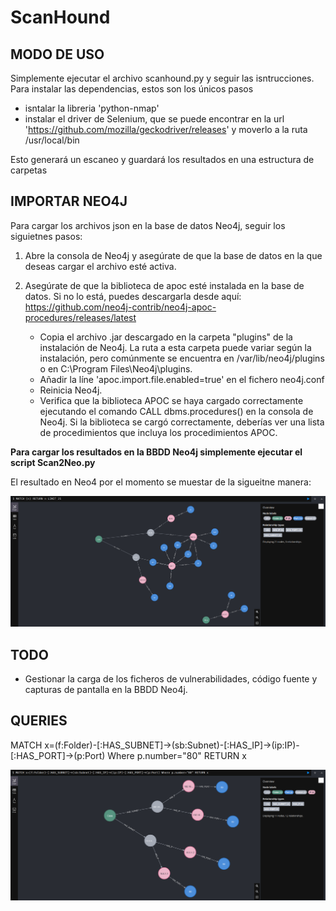 # ScanHound

## MODO DE USO

Simplemente ejecutar el archivo scanhound.py y seguir las isntrucciones. Para instalar las dependencias, estos son los únicos pasos 
- isntalar la libreria 'python-nmap'
- instalar el driver de Selenium, que se puede encontrar en la url 'https://github.com/mozilla/geckodriver/releases' y moverlo a la ruta /usr/local/bin

Esto generará un escaneo y guardará los resultados en una estructura de carpetas

## IMPORTAR NEO4J

Para cargar los archivos json en la base de datos Neo4j, seguir los siguietnes pasos:

1. Abre la consola de Neo4j y asegúrate de que la base de datos en la que deseas cargar el archivo esté activa.

2. Asegúrate de que la biblioteca de apoc esté instalada en la base de datos. Si no lo está, puedes descargarla desde aquí: https://github.com/neo4j-contrib/neo4j-apoc-procedures/releases/latest
    - Copia el archivo .jar descargado en la carpeta "plugins" de la instalación de Neo4j. La ruta a esta carpeta puede variar según la instalación, pero comúnmente se encuentra en /var/lib/neo4j/plugins o en C:\Program Files\Neo4j\plugins.
    - Añadir la líne 'apoc.import.file.enabled=true' en el fichero neo4j.conf
    - Reinicia Neo4j.
    - Verifica que la biblioteca APOC se haya cargado correctamente ejecutando el comando CALL dbms.procedures() en la consola de Neo4j. Si la biblioteca se cargó correctamente, deberías ver una lista de procedimientos que incluya los procedimientos APOC.

**Para cargar los resultados en la BBDD Neo4j simplemente ejecutar el script Scan2Neo.py**

El resultado en Neo4 por el momento se muestar de la sigueitne manera:

![Alt text](https://github.com/jor6PS/ScanHound/blob/main/images/grafo_scanhound_3.png?raw=true "Estado actual")

## TODO

- Gestionar la carga de los ficheros de vulnerabilidades, código fuente y capturas de pantalla en la BBDD Neo4j.

## QUERIES

MATCH x=(f:Folder)-[:HAS_SUBNET]->(sb:Subnet)-[:HAS_IP]->(ip:IP)-[:HAS_PORT]->(p:Port)
Where p.number="80"
RETURN x

![Alt text](https://github.com/jor6PS/ScanHound/blob/main/images/grafo_scanhound_2.png?raw=true "Resultado consulta")
